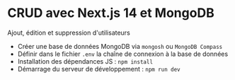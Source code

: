 # CRUD avec Next.js 14 et MongoDB

Ajout, édition et suppression d'utilisateurs

- Créer une base de données MongoDB via `mongosh` ou `MongoDB Compass`
- Définir dans le fichier `.env` la chaîne de connexion à la base de données
- Installation des dépendances JS : `npm install`
- Démarrage du serveur de développement : `npm run dev`